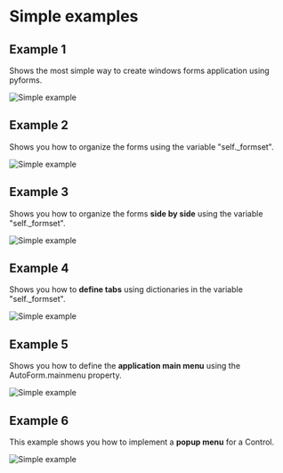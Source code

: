 # Simple examples

## Example 1

Shows the most simple way to create windows forms application using pyforms.

![Simple example ](/SimpleExample/screenshot.png?raw=true "Screen")



## Example 2

Shows you how to organize the forms using the variable "self._formset".

![Simple example ](/SimpleExample/screenshot.png?raw=true "Screen")



## Example 3

Shows you how to organize the forms **side by side** using the variable "self._formset".

![Simple example ](/SimpleExample/screenshot.png?raw=true "Screen")



## Example 4

Shows you how to **define tabs** using dictionaries in the variable "self._formset".

![Simple example ](/SimpleExample/screenshot.png?raw=true "Screen")



## Example 5

Shows you how to define the **application main menu** using the AutoForm.mainmenu property.

![Simple example ](/SimpleExample/screenshot.png?raw=true "Screen")



## Example 6

This example shows you how to implement a **popup menu** for a Control.

![Simple example ](/SimpleExample/screenshot.png?raw=true "Screen")